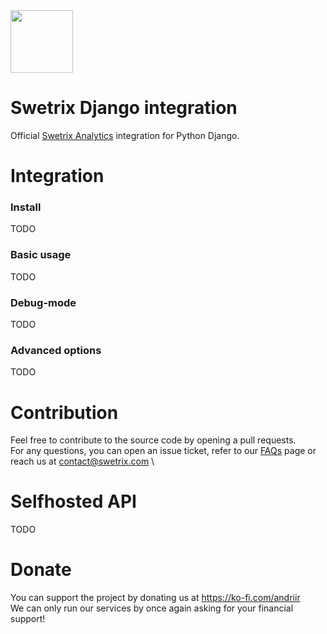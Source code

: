 <img src="https://swetrix.com/assets/logo_blue.svg" alt="" height="100" />

# Swetrix Django integration
Official [Swetrix Analytics](https://swetrix.com/?ref=github-swetrix-nextjs) integration for Python Django.

# Integration

### Install
TODO

### Basic usage
TODO

### Debug-mode
TODO

### Advanced options
TODO

# Contribution

Feel free to contribute to the source code by opening a pull requests. \
For any questions, you can open an issue ticket, refer to our [FAQs](https://swetrix.com/#faq) page or reach us at contact@swetrix.com \

# Selfhosted API
TODO

# Donate
You can support the project by donating us at https://ko-fi.com/andriir \
We can only run our services by once again asking for your financial support!
